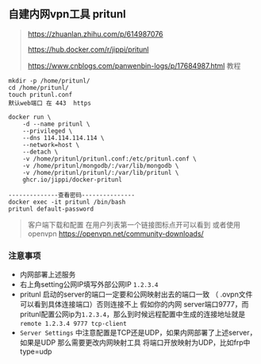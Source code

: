 
## 自建内网vpn工具 pritunl
> https://zhuanlan.zhihu.com/p/614987076
> 
> https://hub.docker.com/r/jippi/pritunl
> 
> https://www.cnblogs.com/panwenbin-logs/p/17684987.html  教程
```
mkdir -p /home/pritunl/
cd /home/pritunl/
touch pritunl.conf
默认web端口 在 443  https
```

```
docker run \
    -d --name pritunl \
    --privileged \
    --dns 114.114.114.114 \
    --network=host \
    --detach \
    -v /home/pritunl/pritunl.conf:/etc/pritunl.conf \
    -v /home/pritunl/mongodb/:/var/lib/mongodb \
    -v /home/pritunl/pritunl/:/var/lib/pritunl \
    ghcr.io/jippi/docker-pritunl

--------------查看密码---------------
docker exec -it pritunl /bin/bash
pritunl default-password
```

> 客户端下载和配置 在用户列表第一个链接图标点开可以看到
> 或者使用 openvpn https://openvpn.net/community-downloads/
>
###  注意事项
 - 内网部署上述服务
 - 右上角setting公网IP填写外部公网IP `1.2.3.4`
 - pritunl 启动的server的端口一定要和公网映射出去的端口一致 （ .ovpn文件可以看到具体连接端口）否则连接不上 假如你的内网 server端口9777，而pritunl配置公网ip为`1.2.3.4`，那么到时候远程配置中生成的连接地址就是
`remote 1.2.3.4 9777 tcp-client`
 - `Server Settings` 中注意配置是TCP还是UDP，如果内网部署了上述server，如果是UDP 那么需要更改内网映射工具 将端口开放映射为UDP，比如frp中 type=udp
